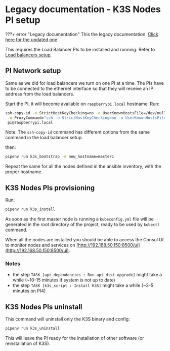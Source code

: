 # Legacy documentation - K3S Nodes PI setup
 
???+ error "Legacy documentation"
    This the legacy documentation. [Click here for the updated one](/)

This requires the Load Balancer PIs to be installed and running. Refer to [Load balancers setup](legacy/load_balancers.md).

## PI Network setup

Same as we did for load balancers we turn on one PI at a time. The PIs have to be connected to the ethernet interface so
that they will receive an IP address from the load balancers.

Start the PI, it will become available on `raspberrypi.local` hostname. Run:

```bash
ssh-copy-id -o StrictHostKeyChecking=no -o UserKnownHostsFile=/dev/null \
 -o ProxyCommand="ssh -o StrictHostKeyChecking=no -o UserKnownHostsFile=/dev/null -W %h:%p -q pi@192.168.50.150" \
 pi@raspberrypi.local
```

Note: The `ssh-copy-id` command has different options from the same command in the load balancer setup.

then:

```bash
pipenv run k3s_bootstrap -e new_hostname=master1
```

Repeat the same for all the nodes defined in the ansible inventory, with the proper hostname.

## K3S Nodes PIs provisioning

Run:
```bash
pipenv run k3s_install
```

As soon as the first master node is running a `kubeconfig.yml` file will be generated in the root directory of
the project, ready to be used by `kubectl` command.

When all the nodes are installed you should be able to access the Consul UI to monitor nodes and services on [http://192.168.50.150:8500/ui](http://192.168.50.150:8500/ui).

### Notes

- the step `TASK [apt_dependencies : Run apt dist-upgrade]` might take a while (~10-15 minutes if system is not up to date)
- the step `TASK [k3s_script : Install K3S]` might take a while (~3-5 minutes on PI4)

## K3S Nodes PIs uninstall

This command will uninstall only the K3S binary and config:

```bash
pipenv run k3s_uninstall
```

This will leave the PI ready for the installation of other software (or reinstallation of K3S).
